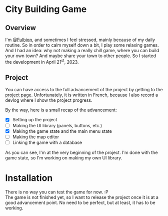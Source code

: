 # City Building Game

## Overview
I'm [@Fulbion](https://github.com/Fulbion/), and sometimes I feel stressed, mainly because of my daily routine. So in order to calm myself down a bit, I play some relaxing games. And I had an idea: why not making a really chill game, where you can build your own town? And maybe share your town to other people. So I started the development in April 21<sup>st</sup>, 2023.

## Project
You can have access to the full advancement of the project by getting to the [project page](https://github.com/users/Fulbion/projects/2). Unfortunately, it is written in French, because I also record a devlog where I show the project progress.

By the way, here is a small recap of the advancement:

- [x] Setting up the project
- [ ] Making the UI library (panels, buttons, etc.)
- [x] Making the game state and the main menu state
- [ ] Making the map editor
- [ ] Linking the game with a database

As you can see, I'm at the very beginning of the project. I'm done with the game state, so I'm working on making my own UI library.

# Installation
There is no way you can test the game for now. :P  
The game is not finished yet, so I want to release the project once it is at a good advancement point. No need to be perfect, but at least, it has to be working.
